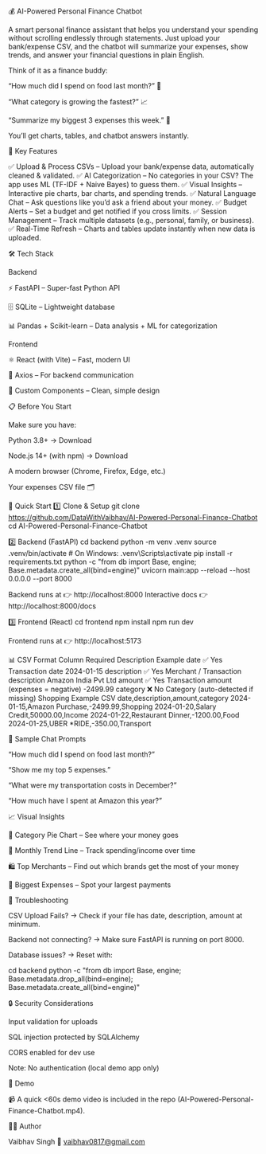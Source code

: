 💰 AI-Powered Personal Finance Chatbot

A smart personal finance assistant that helps you understand your spending without scrolling endlessly through statements. Just upload your bank/expense CSV, and the chatbot will summarize your expenses, show trends, and answer your financial questions in plain English.

Think of it as a finance buddy:

“How much did I spend on food last month?” 🍔

“What category is growing the fastest?” 📈

“Summarize my biggest 3 expenses this week.” 💸

You’ll get charts, tables, and chatbot answers instantly.

🚀 Key Features

✅ Upload & Process CSVs – Upload your bank/expense data, automatically cleaned & validated.
✅ AI Categorization – No categories in your CSV? The app uses ML (TF-IDF + Naive Bayes) to guess them.
✅ Visual Insights – Interactive pie charts, bar charts, and spending trends.
✅ Natural Language Chat – Ask questions like you’d ask a friend about your money.
✅ Budget Alerts – Set a budget and get notified if you cross limits.
✅ Session Management – Track multiple datasets (e.g., personal, family, or business).
✅ Real-Time Refresh – Charts and tables update instantly when new data is uploaded.

🛠️ Tech Stack

Backend

⚡ FastAPI – Super-fast Python API

🗄️ SQLite – Lightweight database

📊 Pandas + Scikit-learn – Data analysis + ML for categorization

Frontend

⚛️ React (with Vite) – Fast, modern UI

📡 Axios – For backend communication

🎨 Custom Components – Clean, simple design

📋 Before You Start

Make sure you have:

Python 3.8+ → Download

Node.js 14+ (with npm) → Download

A modern browser (Chrome, Firefox, Edge, etc.)

Your expenses CSV file 🗂️

🚀 Quick Start
1️⃣ Clone & Setup
git clone https://github.com/DataWithVaibhav/AI-Powered-Personal-Finance-Chatbot
cd AI-Powered-Personal-Finance-Chatbot

2️⃣ Backend (FastAPI)
cd backend
python -m venv .venv
source .venv/bin/activate   # On Windows: .venv\Scripts\activate
pip install -r requirements.txt
python -c "from db import Base, engine; Base.metadata.create_all(bind=engine)"
uvicorn main:app --reload --host 0.0.0.0 --port 8000


Backend runs at 👉 http://localhost:8000
Interactive docs 👉 http://localhost:8000/docs

3️⃣ Frontend (React)
cd frontend
npm install
npm run dev


Frontend runs at 👉 http://localhost:5173

📊 CSV Format
Column	Required	Description	Example
date	✅ Yes	Transaction date	2024-01-15
description	✅ Yes	Merchant / Transaction description	Amazon India Pvt Ltd
amount	✅ Yes	Transaction amount (expenses = negative)	-2499.99
category	❌ No	Category (auto-detected if missing)	Shopping
Example CSV
date,description,amount,category
2024-01-15,Amazon Purchase,-2499.99,Shopping
2024-01-20,Salary Credit,50000.00,Income
2024-01-22,Restaurant Dinner,-1200.00,Food
2024-01-25,UBER *RIDE,-350.00,Transport

💬 Sample Chat Prompts

“How much did I spend on food last month?”

“Show me my top 5 expenses.”

“What were my transportation costs in December?”

“How much have I spent at Amazon this year?”

📈 Visual Insights

🍕 Category Pie Chart – See where your money goes

📆 Monthly Trend Line – Track spending/income over time

🛍️ Top Merchants – Find out which brands get the most of your money

💸 Biggest Expenses – Spot your largest payments

🐛 Troubleshooting

CSV Upload Fails? → Check if your file has date, description, amount at minimum.

Backend not connecting? → Make sure FastAPI is running on port 8000.

Database issues? → Reset with:

cd backend
python -c "from db import Base, engine; Base.metadata.drop_all(bind=engine); Base.metadata.create_all(bind=engine)"

🔒 Security Considerations

Input validation for uploads

SQL injection protected by SQLAlchemy

CORS enabled for dev use

Note: No authentication (local demo app only)

🎥 Demo

📹 A quick <60s demo video is included in the repo (AI-Powered-Personal-Finance-Chatbot.mp4).

👨‍💻 Author

Vaibhav Singh
📧 vaibhav0817@gmail.com
